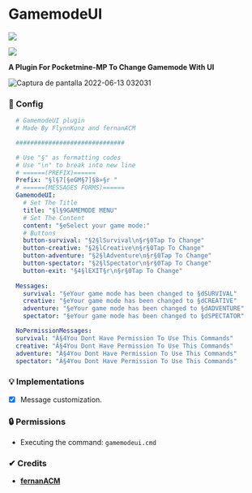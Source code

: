 # GamemodeUI

[![](https://poggit.pmmp.io/shield.state/GamemodeUI)](https://poggit.pmmp.io/p/GamemodeUI)

[![](https://poggit.pmmp.io/shield.api/GamemodeUI)](https://poggit.pmmp.io/p/GamemodeUI)

**A Plugin For Pocketmine-MP To Change Gamemode With UI**

![Captura de pantalla 2022-06-13 032031](https://user-images.githubusercontent.com/83558341/173310827-9b1e9821-bb36-4df0-85d6-5ecfeeee07a4.png)

### 💾 Config
```yml
  # GamemodeUI plugin
  # Made By FlynnKunz and fernanACM

  ##############################

  # Use "§" as formatting codes
  # Use "\n" to break into new line
  # ======(PREFIX)======
  Prefix: "§l§7[§eGM§7]§8»§r "
  # ======(MESSAGES FORMS)======
  GamemodeUI:
    # Set The Title
    title: "§l§9GAMEMODE MENU"
    # Set The Content
    content: "§eSelect your game mode:"
    # Buttons
    button-survival: "§2§lSurvival\n§r§0Tap To Change"
    button-creative: "§2§lCreative\n§r§0Tap To Change"
    button-adventure: "§2§lAdventure\n§r§0Tap To Change"
    button-spectator: "§2§lSpectator\n§r§0Tap To Change"
    button-exit: "§4§lEXIT§r\n§r§0Tap To Change"
  
  Messages:
    survival: "§eYour game mode has been changed to §dSURVIVAL"
    creative: "§eYour game mode has been changed to §dCREATIVE"
    adventure: "§eYour game mode has been changed to §dADVENTURE"
    spectator: "§eYour game mode has been changed to §dSPECTATOR"

  NoPermissionMessages:
  survival: "Â§4You Dont Have Permission To Use This Commands"
  creative: "Â§4You Dont Have Permission To Use This Commands"
  adventure: "Â§4You Dont Have Permission To Use This Commands"
  spectator: "Â§4You Dont Have Permission To Use This Commands"
```

### 💡 Implementations
* [x] Message customization.


### 🔒 Permissions

- Executing the command: ```gamemodeui.cmd```

### ✔ Credits
* **[fernanACM](https://github.com/fernanACM)**
